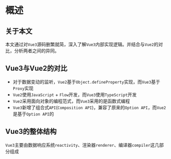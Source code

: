 # 概述

## 关于本文

本文通过对`Vue3`源码删繁就简，深入了解`Vue3`内部实现逻辑。并结合与`Vue2`的对比，分析两者之间的异同。

## Vue3与Vue2的对比

* 对于数据变动的监听，`Vue2`基于`Object.defineProperty`实现，而`Vue3`基于`Proxy`实现
* `Vue2`使用`JavaScript` + `Flow`开发，而`Vue3`使用`TypeScript`开发
* `Vue2`采用面向对象的编程范式，而`Vue3`采用的是函数式编程
* `Vue3`新增了组合式`API`(`Composition API`)，兼容了原来的`Option API`，而`Vue2`是基于`Option API`的

## Vue3的整体结构

`Vue3`主要由数据响应系统`reactivity`、渲染器`renderer`、编译器`compiler`这几部分组成 